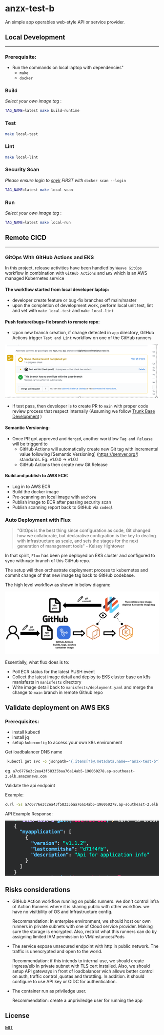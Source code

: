 # anzx-test-b

An simple app operables web-style API or service provider.


## Local Development
---
### Prerequisite: 

- Run the commands on local laptop with dependencies"
  - `make`
  - `docker`

### Build
_Select your own image tag_ :
```sh
TAG_NAME=latest make build-runtime
```
### Test
```sh
make local-test
```
### Lint
```sh
make local-lint
```
### Security Scan
_Please ensure login to [snyk](https://app.snyk.io/org/) FIRST with_ `docker scan --login`
```sh
TAG_NAME=latest make local-scan
```
### Run
_Select your own image tag_ :
```sh
TAG_NAME=latest make local-run
```
## Remote CICD
---
### GitOps With GitHub Actions and EKS
In this project, release activities have been handled by `Weave GitOps` workflow in combination with `GitHub Actions` and `EKS` which is an AWS managed Kubernetes service


#### The workflow started from local developer laptop:
 - developer create feature or bug-fix branches off main/master
 - upon the completion of development work, perform local unit test, lint and vet with `make local-test` and `make local-lint`

#### Push feature/bugs-fix branch to remote repo:

  - Upon new branch creation, if change detected in `app` directory, GitHub Actions trigger `Test and Lint` workflow on  one of the GitHub runners

   ![remote test](/images/test2.png)

  - If test pass, then developer is to create PR to `main` with proper code review process that respect internally  (Assuming we follow [Trunk Base Development](https://trunkbaseddevelopment.com/) )
#### Semantic Versioning:
  - Once PR got approved and `Merged`, another workflow `Tag and Release` will be triggerd to
     * GitHub Actions will automatically create new Git tag with incremental value following [Semantic Versioning] (https://semver.org/) standards. Eg. v1.0.0 -> v1.0.1
     * GitHub Actions then create new Git Release

#### Build and publish to AWS ECR:

  - Log in to AWS ECR
  - Build the docker image
  - Pre-scanning on local image with `anchore`
  - Publish image to ECR after passing security scan
  - Publish scanning report back to GitHub via `codeql`


### Auto Deployment with Flux

> "GitOps is the best thing since configuration as code, Git changed how we collaborate, but declarative configration is the key to dealing with infrastructure as scale, and sets the stages for the next generation of management tools"  - Kelsey Hightower
>

In that spirit, `Flux` has been pre deployed on EKS cluster and configured to sync with `main` branch of this GitHub repo. 

The setup will then orcheatrate deployment process to kubernetes and commit change of that new image tag back to GitHub codebase.


The high level workflow as shown in below diagram:

![GitOps with FLUX](/images/image1.png)


Essentially, what flux does is to:

- Poll ECR status for the latest PUSH event
- Collect the latest image detail and deploy to EKS cluster base on k8s manisfests in `manisfests` directory 
- Write image detail back to `manisfests/deployment.yaml` and merge the change to `main` branch in remote Github repo


## Validate deployment on AWS EKS

### Prerequisites:
 - install kubectl
 - install jq
 - setup `kubeconfig` to access your own k8s environment 

Get loadbalancer DNS name

```sh
 kubectl get svc -o jsonpath='{.items[?(@.metadata.name=="anzx-test-b")].status.loadBalancer.ingress[0]}' | jq .

```
eg.
`a7c6776e3c2ea43f58335baa76a14ab5-196060278.ap-southeast-2.elb.amazonaws.com`

Validate the api endpoint

Example:

```sh
curl -Ss a7c6776e3c2ea43f58335baa76a14ab5-196060278.ap-southeast-2.elb.amazonaws.com:8080/version | jq .
```
API Example Response:

![respoonse](/images/response.png)
## Risks considerations

 - GitHub Action workflow running on public runners. we don't control infra of Action Runners where it is sharing public with other workflow. we have no visitbility of OS and Infrastructure config.

    Recommandation: In enterpise environment, we should host our own runners in private subnets with one of Cloud service provider. Making sure the storage is encrypted. Also, restrict what this runners can do by assigning limited IAM permission to VM/Instances/Pods

- The service expose unsecured endpoint with http in public network. The traffic is unencrypted and open to the world.

    Recommendation: if this intends to internal use, we should create ingress/elb in private subnet with TLS cert installed.
Also, we should setup API gateways in front of loadbalancer wich allows better control on auth, traffic control ,quotas and throttling.
In addition. it should configure to use API key or OIDC for authentication.

- The container run as priviledge user.

    Recommendation: create a unpriviledge user for running the app

## License

[MIT](LICENSE)